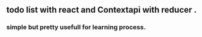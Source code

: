 ## todo list with react and Contextapi with reducer . 

### simple but pretty usefull for learning process. 
